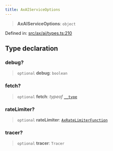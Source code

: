```yaml
---
title: AxAIServiceOptions
---
```


> **AxAIServiceOptions**: `object`

Defined in: [src/ax/ai/types.ts:210](#apidocs/httpsgithubcomax-llmaxblob3b79ada8d723949fcd8a76c2b6f48cf69d8394f8srcaxaitypestsl210)

## Type declaration

<a id="debug"></a>

### debug?

> `optional` **debug**: `boolean`

<a id="fetch"></a>

### fetch?

> `optional` **fetch**: *typeof* [`__type`](#apidocs/interfaceaxapachetikaargs)

<a id="rateLimiter"></a>

### rateLimiter?

> `optional` **rateLimiter**: [`AxRateLimiterFunction`](#apidocs/typealiasaxratelimiterfunction)

<a id="tracer"></a>

### tracer?

> `optional` **tracer**: `Tracer`
